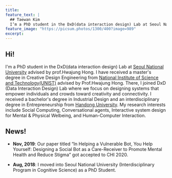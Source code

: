 ```yaml
---
title: 
feature_text: |
  ## Taewan Kim
  I’m a PhD student in the DxD(data interaction design) Lab at Seoul National University advised by Prof. Hwajung Hong.
feature_image: "https://picsum.photos/1300/400?image=989"
excerpt: 
---
```


## Hi!
I'm a PhD student in the DxD(data interaction design) Lab at <a href="https://www.snu.ac.kr/" target="_blank">Seoul National University</a> advised by prof.Hwajung Hong. I have received a master's degree in Creative Design Engineering from <a href="https://www.unist.ac.kr/" target="_blank">National Institute of Science and Technology(UNIST)</a> advised by Prof.Hwajung Hong. There, I joined DxD (Data Interaction Design) Lab where we focus on designing systems that empower individuals and crowds toward creativity and connectivity. I received a bachelor's degree in Industrial Design and an interdisciplinary degree in Entrepreneurship from <a href="https://www.handong.edu/eng/" target="_blank">Handong University</a>. My research interests include Social Computing, Conversational agents, Interactive system design for Mental & Physical Welbeing, and Human-Computer Interaction.

## News!
- <b>Nov, 2019</b>: Our paper titled “In Helping a Vulnerable Bot, You Help Yourself: Designing a Social Bot as a Care-Receiver to Promote Mental Health and Reduce Stigma” got accepted to CHI 2020.

- <b>Aug, 2018</b>: I moved into Seoul National University (Interdisciplinary Program in Cognitive Science) as a PhD Student.
